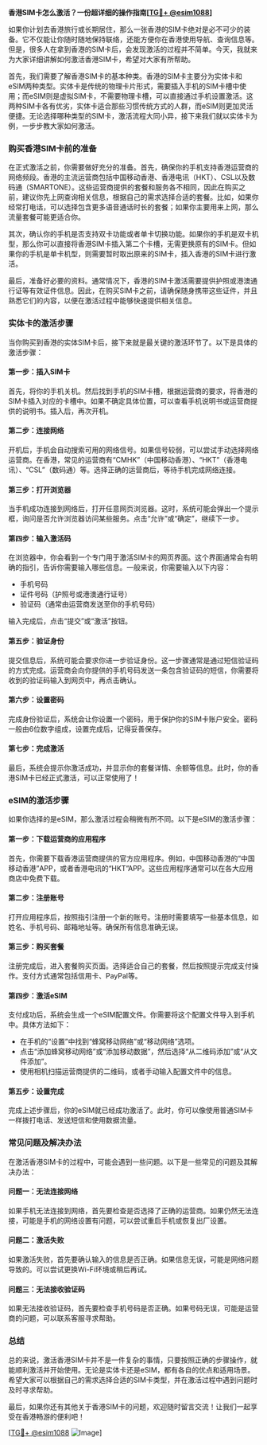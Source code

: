 **香港SIM卡怎么激活？一份超详细的操作指南[[TG💪+ @esim1088](https://t.me/s/esim1088)]**

如果你计划去香港旅行或长期居住，那么一张香港的SIM卡绝对是必不可少的装备。它不仅能让你随时随地保持联络，还能方便你在香港使用导航、查询信息等。但是，很多人在拿到香港的SIM卡后，会发现激活的过程并不简单。今天，我就来为大家详细讲解如何激活香港SIM卡，希望对大家有所帮助。

首先，我们需要了解香港SIM卡的基本种类。香港的SIM卡主要分为实体卡和eSIM两种类型。实体卡是传统的物理卡片形式，需要插入手机的SIM卡槽中使用；而eSIM则是虚拟SIM卡，不需要物理卡槽，可以直接通过手机设置激活。这两种SIM卡各有优劣，实体卡适合那些习惯传统方式的人群，而eSIM则更加灵活便捷。无论选择哪种类型的SIM卡，激活流程大同小异，接下来我们就以实体卡为例，一步步教大家如何激活。

### **购买香港SIM卡前的准备**

在正式激活之前，你需要做好充分的准备。首先，确保你的手机支持香港运营商的网络频段。香港的主流运营商包括中国移动香港、香港电讯（HKT）、CSL以及数码通（SMARTONE）。这些运营商提供的套餐和服务各不相同，因此在购买之前，建议你先上网查询相关信息，根据自己的需求选择合适的套餐。比如，如果你经常打电话，可以选择包含更多语音通话时长的套餐；如果你主要用来上网，那么流量套餐可能更适合你。

其次，确认你的手机是否支持双卡功能或者单卡切换功能。如果你的手机是双卡机型，那么你可以直接将香港SIM卡插入第二个卡槽，无需更换原有的SIM卡。但如果你的手机是单卡机型，则需要暂时取出原来的SIM卡，插入香港的SIM卡进行激活。

最后，准备好必要的资料。通常情况下，香港的SIM卡激活需要提供护照或港澳通行证等有效证件信息。因此，在购买SIM卡之前，请确保随身携带这些证件，并且熟悉它们的内容，以便在激活过程中能够快速提供相关信息。

### **实体卡的激活步骤**

当你购买到香港的实体SIM卡后，接下来就是最关键的激活环节了。以下是具体的激活步骤：

#### **第一步：插入SIM卡**
首先，将你的手机关机。然后找到手机的SIM卡槽，根据运营商的要求，将香港的SIM卡插入对应的卡槽中。如果不确定具体位置，可以查看手机说明书或运营商提供的说明书。插入后，再次开机。

#### **第二步：连接网络**
开机后，手机会自动搜索可用的网络信号。如果信号较弱，可以尝试手动选择网络运营商。在香港，常见的运营商有“CMHK”（中国移动香港）、“HKT”（香港电讯）、“CSL”（数码通）等。选择正确的运营商后，等待手机完成网络连接。

#### **第三步：打开浏览器**
当手机成功连接到网络后，打开任意网页浏览器。这时，系统可能会弹出一个提示框，询问是否允许浏览器访问某些服务。点击“允许”或“确定”，继续下一步。

#### **第四步：输入激活码**
在浏览器中，你会看到一个专门用于激活SIM卡的网页界面。这个界面通常会有明确的指引，告诉你需要输入哪些信息。一般来说，你需要输入以下内容：
- 手机号码
- 证件号码（护照号或港澳通行证号）
- 验证码（通常由运营商发送至你的手机号码）

输入完成后，点击“提交”或“激活”按钮。

#### **第五步：验证身份**
提交信息后，系统可能会要求你进一步验证身份。这一步骤通常是通过短信验证码的方式完成。运营商会向你提供的手机号码发送一条包含验证码的短信，你需要将收到的验证码输入到网页中，再点击确认。

#### **第六步：设置密码**
完成身份验证后，系统会让你设置一个密码，用于保护你的SIM卡账户安全。密码一般由6位数字组成，设置完成后，记得妥善保存。

#### **第七步：完成激活**
最后，系统会提示你激活成功，并显示你的套餐详情、余额等信息。此时，你的香港SIM卡已经正式激活，可以正常使用了！

### **eSIM的激活步骤**

如果你选择的是eSIM，那么激活过程会稍微有所不同。以下是eSIM的激活步骤：

#### **第一步：下载运营商的应用程序**
首先，你需要下载香港运营商提供的官方应用程序。例如，中国移动香港的“中国移动香港”APP，或者香港电讯的“HKT”APP。这些应用程序通常可以在各大应用商店中免费下载。

#### **第二步：注册账号**
打开应用程序后，按照指引注册一个新的账号。注册时需要填写一些基本信息，如姓名、手机号码、邮箱地址等。确保所有信息准确无误。

#### **第三步：购买套餐**
注册完成后，进入套餐购买页面。选择适合自己的套餐，然后按照提示完成支付操作。支付方式通常包括信用卡、PayPal等。

#### **第四步：激活eSIM**
支付成功后，系统会生成一个eSIM配置文件。你需要将这个配置文件导入到手机中。具体方法如下：
- 在手机的“设置”中找到“蜂窝移动网络”或“移动网络”选项。
- 点击“添加蜂窝移动网络”或“添加移动数据”，然后选择“从二维码添加”或“从文件添加”。
- 使用相机扫描运营商提供的二维码，或者手动输入配置文件中的信息。

#### **第五步：设置完成**
完成上述步骤后，你的eSIM就已经成功激活了。此时，你可以像使用普通SIM卡一样拨打电话、发送短信和使用数据流量。

### **常见问题及解决办法**

在激活香港SIM卡的过程中，可能会遇到一些问题。以下是一些常见的问题及其解决办法：

#### **问题一：无法连接网络**
如果手机无法连接到网络，首先要检查是否选择了正确的运营商。如果仍然无法连接，可能是手机的网络设置有问题，可以尝试重启手机或恢复出厂设置。

#### **问题二：激活失败**
如果激活失败，首先要确认输入的信息是否正确。如果信息无误，可能是网络问题导致的。可以尝试更换Wi-Fi环境或稍后再试。

#### **问题三：无法接收验证码**
如果无法接收验证码，首先要检查手机号码是否正确。如果号码无误，可能是运营商的问题，可以联系客服寻求帮助。

### **总结**

总的来说，激活香港SIM卡并不是一件复杂的事情，只要按照正确的步骤操作，就能顺利激活并开始使用。无论是实体卡还是eSIM，都有各自的优点和适用场景。希望大家可以根据自己的需求选择合适的SIM卡类型，并在激活过程中遇到问题时及时寻求帮助。

最后，如果你还有其他关于香港SIM卡的问题，欢迎随时留言交流！让我们一起享受在香港畅游的便利吧！

[[TG💪+ @esim1088](https://t.me/s/esim1088) ![Image](https://i.postimg.cc/4NQfJmqS/Snipaste-2025-05-13-00-14-12.png)]